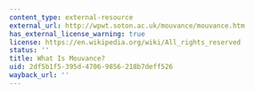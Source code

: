 ```yaml
---
content_type: external-resource
external_url: http://wpwt.soton.ac.uk/mouvance/mouvance.htm
has_external_license_warning: true
license: https://en.wikipedia.org/wiki/All_rights_reserved
status: ''
title: What Is Mouvance?
uid: 2df5b1f5-395d-4706-9856-218b7deff526
wayback_url: ''
---
```

